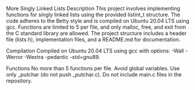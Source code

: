 More Singly Linked Lists
Description
This project involves implementing functions for singly linked lists using the provided listint_t structure. 
The code adheres to the Betty style and is compiled on Ubuntu 20.04 LTS using gcc. 
Functions are limited to 5 per file, and only malloc, free, and exit from the C standard library are allowed. 
The project structure includes a header file (lists.h), implementation files, and a README.md for documentation.

Compilation
Compiled on Ubuntu 20.04 LTS using gcc with options: -Wall -Werror -Wextra -pedantic -std=gnu89.

Functions
No more than 5 functions per file. Avoid global variables. Use only _putchar (do not push _putchar.c). Do not include main.c files in the repository.
